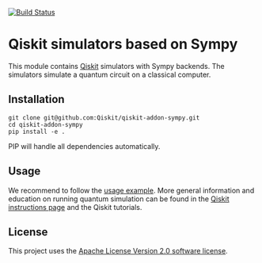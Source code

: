 [![Build Status](https://travis-ci.com/Qiskit/qiskit-addon-sympy.svg?branch=master)](https://travis-ci.com/Qiskit/qiskit-addon-sympy)

# Qiskit simulators based on Sympy

This module contains [Qiskit](https://www.qiskit.org/) simulators with Sympy backends. The simulators simulate a quantum circuit on a classical computer.

## Installation


```
git clone git@github.com:Qiskit/qiskit-addon-sympy.git
cd qiskit-addon-sympy
pip install -e .
```

PIP will handle all dependencies automatically.

## Usage

We recommend to follow the [usage example](examples/sympy_statevector.py). More general information and education on running quantum simulation can be found in the [Qiskit instructions page](https://github.com/Qiskit/qiskit-core) and the Qiskit tutorials.

## License

This project uses the [Apache License Version 2.0 software license](https://www.apache.org/licenses/LICENSE-2.0).
